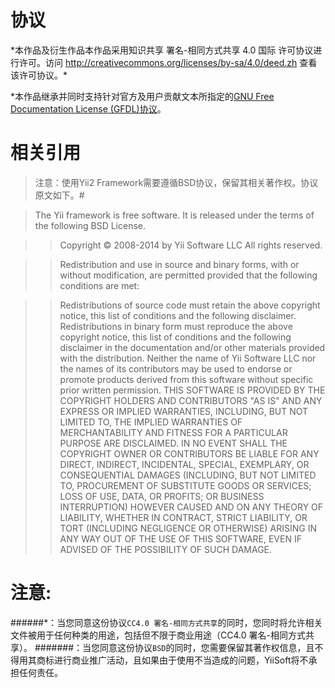 协议
=========
*本作品及衍生作品本作品采用知识共享 署名-相同方式共享 4.0 国际 许可协议进行许可。访问 http://creativecommons.org/licenses/by-sa/4.0/deed.zh 查看该许可协议。\*

*本作品继承并同时支持针对官方及用户贡献文本所指定的[GNU Free Documentation License (GFDL)协议](http://www.gnu.org/copyleft/fdl.html)。

相关引用
=========
> 注意：使用Yii2 Framework需要遵循BSD协议，保留其相关著作权。协议原文如下。#

> The Yii framework is free software. It is released under the terms of the following BSD License.

>>Copyright © 2008-2014 by Yii Software LLC
>>All rights reserved.

>>Redistribution and use in source and binary forms, with or without modification, are permitted provided that the following conditions are met:

>>Redistributions of source code must retain the above copyright notice, this list of conditions and the following disclaimer.
>>Redistributions in binary form must reproduce the above copyright notice, this list of conditions and the following disclaimer in the documentation and/or other materials provided with the distribution.
>>Neither the name of Yii Software LLC nor the names of its contributors may be used to endorse or promote products derived from this software without specific prior written permission.
>>THIS SOFTWARE IS PROVIDED BY THE COPYRIGHT HOLDERS AND CONTRIBUTORS "AS IS" AND ANY EXPRESS OR IMPLIED WARRANTIES, INCLUDING, BUT NOT LIMITED TO, THE IMPLIED WARRANTIES OF MERCHANTABILITY AND FITNESS FOR A PARTICULAR PURPOSE ARE DISCLAIMED. IN NO EVENT SHALL THE COPYRIGHT OWNER OR CONTRIBUTORS BE LIABLE FOR ANY DIRECT, INDIRECT, INCIDENTAL, SPECIAL, EXEMPLARY, OR CONSEQUENTIAL DAMAGES (INCLUDING, BUT NOT LIMITED TO, PROCUREMENT OF SUBSTITUTE GOODS OR SERVICES; LOSS OF USE, DATA, OR PROFITS; OR BUSINESS INTERRUPTION) HOWEVER CAUSED AND ON ANY THEORY OF LIABILITY, WHETHER IN CONTRACT, STRICT LIABILITY, OR TORT (INCLUDING NEGLIGENCE OR OTHERWISE) ARISING IN ANY WAY OUT OF THE USE OF THIS SOFTWARE, EVEN IF ADVISED OF THE POSSIBILITY OF SUCH DAMAGE.

注意:
=========
######\*：当您同意这份协议``CC4.0 署名-相同方式共享``的同时，您同时将允许相关文件被用于任何种类的用途，包括但不限于商业用途（CC4.0 署名-相同方式共享）。
######\#：当您同意这份协议``BSD``的同时，您需要保留其著作权信息，且不得用其商标进行商业推广活动，且如果由于使用不当造成的问题，YiiSoft将不承担任何责任。
